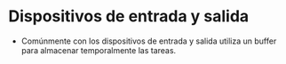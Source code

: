 # Dispositivos de entrada y salida
- Comúnmente con los dispositivos de entrada y salida utiliza un buffer para almacenar temporalmente las tareas.